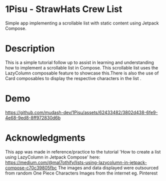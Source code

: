 # 1Pisu - StrawHats Crew List
Simple app implementing a scrollable list with static content using Jetpack Compose.

# Description  
This is a simple tutorial follow up to assist in learning and understanding how to implement a scrollable list in Compose.
This scrollable list uses the LazyColumn composable feature to showcase this.There is also the use of Card composables to display the respective characters in the list .

# Demo

https://github.com/mudash-dev/1Pisu/assets/62433482/3802d438-6fe9-4e68-9ed8-8ff972830d6b


# Acknowledgments  
This app was made in reference/practice to the tutorial 'How to create a list using LazyColumn in Jetpack Compose' here: 
https://medium.com/@mal7othify/lists-using-lazycolumn-in-jetpack-compose-c70c39805fbc
The images and data displayed were outsourced from random One Piece Characters Images from the internet eg. Pinterest

